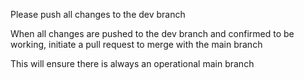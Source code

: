 Please push all changes to the dev branch

When all changes are pushed to the dev branch and confirmed to be working, initiate a pull request to merge with the main branch

This will ensure there is always an operational main branch
